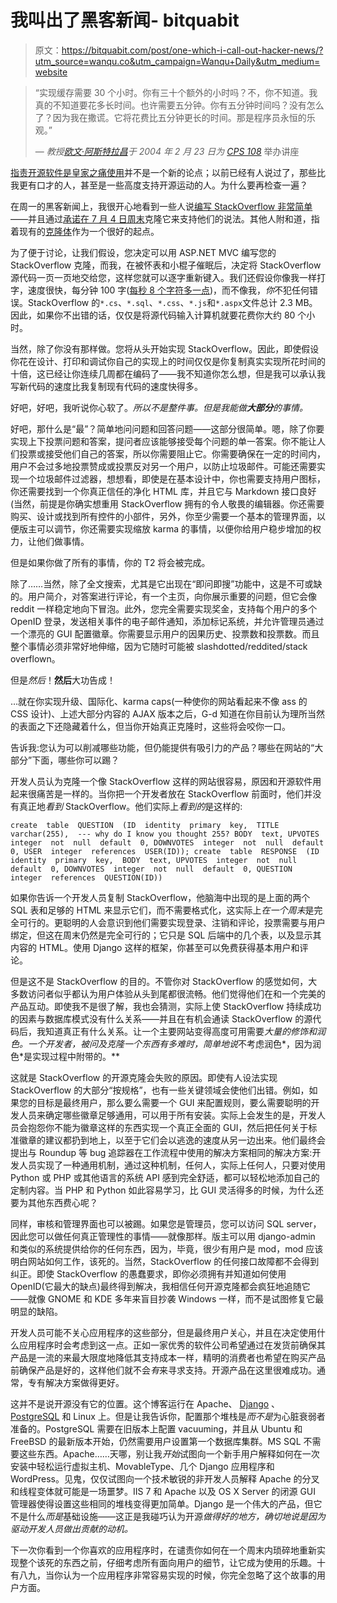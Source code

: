 # 我叫出了黑客新闻- bitquabit

> 原文：<https://bitquabit.com/post/one-which-i-call-out-hacker-news/?utm_source=wanqu.co&utm_campaign=Wanqu+Daily&utm_medium=website>

> “实现缓存需要 30 个小时。你有三十个额外的小时吗？不，你不知道。我真的不知道要花多长时间。也许需要五分钟。你有五分钟时间吗？没有怎么了？因为我在撒谎。它将花费比五分钟更长的时间。那是程序员永恒的乐观。”
> 
> — *教授[欧文·阿斯特拉昌](http://www.cs.duke.edu/~ola/)于 2004 年 2 月 23 日为 [CPS 108](http://www.cs.duke.edu/courses/cps108/spring04/)* 举办讲座

[指责开源软件是皇家之痛使用](http://blog.bitquabit.com/2009/06/30/one-which-i-say-open-source-software-sucks/)并不是一个新的论点；以前已经有人说过了，那些比我更有口才的人，甚至是一些高度支持开源运动的人。为什么要再检查一遍？

在周一的黑客新闻上，我很开心地看到一些人说[编写 StackOverflow 非常简单](http://news.ycombinator.com/item?id=678501)——并且通过[承诺在 7 月 4 日周末](http://news.ycombinator.com/item?id=678704)克隆它来支持他们的说法。其他人附和道，指着现有的[克隆体](http://code.google.com/p/soclone/)作为一个很好的起点。

为了便于讨论，让我们假设，您决定可以用 ASP.NET MVC 编写您的 StackOverflow 克隆，而我，在被怀表和小棍子催眠后，决定将 StackOverflow 源代码一页一页地交给您，这样您就可以逐字重新键入。我们还假设你像我一样打字，速度很快，每分钟 100 字([每秒 8 个字符多一点](http://en.wikipedia.org/wiki/Words_per_minute))，而不像我，*你*不犯任何错误。StackOverflow 的`*.cs`、`*.sql`、`*.css`、`*.js`和`*.aspx`文件总计 2.3 MB。因此，如果你不出错的话，仅仅是将源代码输入计算机就要花费你大约 80 个小时。

当然，除了你没有那样做。您将从头开始实现 StackOverflow。因此，即使假设你花在设计、打印和调试你自己的实现上的时间仅仅是你复制真实实现所花时间的十倍，这已经让你连续几周都在编码了——我不知道你怎么想，但是我可以承认我写新代码的速度比我复制现有代码的速度快得多。

好吧，好吧，我听说你心软了。*所以不是整件事。但是我能做**大部分**的事情。*

好吧，那什么是“最”？简单地问问题和回答问题——这部分很简单。嗯，除了你要实现上下投票问题和答案，提问者应该能够接受每个问题的单一答案。你不能让人们投票或接受他们自己的答案，所以你需要阻止它。你需要确保在一定的时间内，用户不会过多地投票赞成或投票反对另一个用户，以防止垃圾邮件。可能还需要实现一个垃圾邮件过滤器，想想看，即使是在基本设计中，你也需要支持用户图标，你还需要找到一个你真正信任的净化 HTML 库，并且它与 Markdown 接口良好(当然，前提是你确实想重用 StackOverflow 拥有的令人敬畏的编辑器。你还需要购买、设计或找到所有控件的小部件，另外，你至少需要一个基本的管理界面，以便版主可以调节，你还需要实现缩放 karma 的事情，以便你给用户稳步增加的权力，让他们做事情。

但是如果你做了所有的事情，你的 T2 将会被完成。

除了……当然，除了全文搜索，尤其是它出现在“即问即搜”功能中，这是不可或缺的。用户简介，对答案进行评论，有一个主页，向你展示重要的问题，但它会像 reddit 一样稳定地向下冒泡。此外，您完全需要实现奖金，支持每个用户的多个 OpenID 登录，发送相关事件的电子邮件通知，添加标记系统，并允许管理员通过一个漂亮的 GUI 配置徽章。你需要显示用户的因果历史、投票数和投票数。而且整个事情必须非常好地伸缩，因为它随时可能被 slashdotted/reddited/stack overflown。

但是*然后*！**然后**大功告成！

…就在你实现升级、国际化、karma caps(一种使你的网站看起来不像 ass 的 CSS 设计)、上述大部分内容的 AJAX 版本之后，G-d 知道在你目前认为理所当然的表面之下还隐藏着什么，但当你开始真正克隆时，这些将会咬你一口。

告诉我:您认为可以削减哪些功能，但仍能提供有吸引力的产品？哪些在网站的“大部分”下面，哪些你可以踢？

开发人员认为克隆一个像 StackOverflow 这样的网站很容易，原因和开源软件用起来很痛苦是一样的。当你把一个开发者放在 StackOverflow 前面时，他们并没有真正地*看到* StackOverflow。他们实际上*看到的*是这样的:

```
create  table  QUESTION  (ID  identity  primary  key,  TITLE  varchar(255),  --- why do I know you thought 255? BODY  text, UPVOTES  integer  not  null  default  0, DOWNVOTES  integer  not  null  default  0, USER  integer  references  USER(ID)); create  table  RESPONSE  (ID  identity  primary  key,  BODY  text, UPVOTES  integer  not  null  default  0, DOWNVOTES  integer  not  null  default  0, QUESTION  integer  references  QUESTION(ID)) 
```

如果你告诉一个开发人员复制 StackOverflow，他脑海中出现的是上面的两个 SQL 表和足够的 HTML 来显示它们，而不需要格式化，这实际上*在一个周末*是完全可行的。更聪明的人会意识到他们需要实现登录、注销和评论，投票需要与用户绑定，但这在周末仍然是完全可行的；它只是 SQL 后端中的几个表，以及显示其内容的 HTML。使用 Django 这样的框架，你甚至可以免费获得基本用户和评论。

但是这不是 StackOverflow 的目的。不管你对 StackOverflow 的感觉如何，大多数访问者似乎都认为用户体验从头到尾都很流畅。他们觉得他们在和一个完美的产品互动。即使我不是很了解，我也会猜测，实际上使 StackOverflow 持续成功的因素与数据库模式没有什么关系——并且在有机会通读 StackOverflow 的源代码后，我知道真正有什么关系。让一个主要网站变得高度可用需要*大量的修饰和润色。一个开发者，被问及克隆一个东西有多难时，简单地说*不考虑润色*，因为润色*是实现过程中附带的。**

这就是 StackOverflow 的开源克隆会失败的原因。即使有人设法实现 StackOverflow 的大部分“按规格”，也有一些关键领域会使他们出错。例如，如果您的目标是最终用户，那么要么需要一个 GUI 来配置规则，要么需要聪明的开发人员来确定哪些徽章足够通用，可以用于所有安装。实际上会发生的是，开发人员会抱怨你不能为徽章这样的东西实现一个真正全面的 GUI，然后把任何关于标准徽章的建议都扔到地上，以至于它们会以逃逸的速度从另一边出来。他们最终会提出与 Roundup 等 bug 追踪器在工作流程中使用的解决方案相同的解决方案:开发人员实现了一种通用机制，通过这种机制，任何人，实际上任何人，只要对使用 Python 或 PHP 或其他语言的系统 API 感到完全舒适，都可以轻松地添加自己的定制内容。当 PHP 和 Python 如此容易学习，比 GUI 灵活得多的时候，为什么还要为其他东西费心呢？

同样，审核和管理界面也可以被踢。如果您是管理员，您可以访问 SQL server，因此您可以做任何真正管理性的事情——就像那样。版主可以用 django-admin 和类似的系统提供给你的任何东西，因为，毕竟，很少有用户是 mod，mod 应该明白网站如何工作，该死的。当然，StackOverflow 的任何接口故障都不会得到纠正。即使 StackOverflow 的愚蠢要求，即你必须拥有并知道如何使用 OpenID(它最大的缺点)最终得到解决，我相信任何开源克隆都会疯狂地追随它——就像 GNOME 和 KDE 多年来盲目抄袭 Windows 一样，而不是试图修复它最明显的缺陷。

开发人员可能不关心应用程序的这些部分，但是最终用户关心，并且在决定使用什么应用程序时会考虑到这一点。正如一家优秀的软件公司希望通过在发货前确保其产品是一流的来最大限度地降低其支持成本一样，精明的消费者也希望在购买产品前确保产品是好的，这样他们就不会*有*来寻求支持。开源产品在这里很难成功。通常，专有解决方案做得更好。

这并不是说开源没有它的位置。这个博客运行在 Apache、 [Django](http://www.djangoproject.com/) 、 [PostgreSQL](http://www.postgresql.org/) 和 Linux 上。但是让我告诉你，配置那个堆栈是*而不是*为心脏衰弱者准备的。PostgreSQL 需要在旧版本上配置 vacuuming，并且从 Ubuntu 和 FreeBSD 的最新版本开始，仍然需要用户设置第一个数据库集群。MS SQL 不需要这些东西。Apache……天哪，别让我*开始*试图向一个新手用户解释如何在一次安装中轻松运行虚拟主机、MovableType、几个 Django 应用程序和 WordPress。见鬼，仅仅试图向一个技术敏锐的非开发人员解释 Apache 的分叉和线程变体就可能是一场噩梦。IIS 7 和 Apache 以及 OS X Server 的闭源 GUI 管理器使得设置这些相同的堆栈变得更加简单。Django 是一个伟大的产品，但它不是什么*而是*基础设施——这正是我碰巧认为开源*做得好的地方，*确切地说是*因为驱动开发人员做出贡献的动机。*

下一次你看到一个你喜欢的应用程序时，在谴责你如何在一个周末内琐碎地重新实现整个该死的东西之前，仔细考虑所有面向用户的细节，让它成为使用的乐趣。十有八九，当你认为一个应用程序非常容易实现的时候，你完全忽略了这个故事的用户方面。